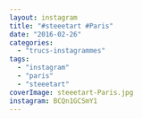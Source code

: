 ```yaml
---
layout: instagram
title: "#steeetart #Paris"
date: "2016-02-26"
categories: 
  - "trucs-instagrammes"
tags: 
  - "instagram"
  - "paris"
  - "steeetart"
coverImage: steeetart-Paris.jpg
instagram: BCQn1GCSmY1
---
```

